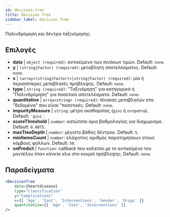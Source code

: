 ```yaml
---
id: decision-tree
title: Decision Tree
sidebar_label: Decision Tree
---
```


Παλινδρόμηση και δέντρα ταξινόμησης.

## Επιλογές

* __data__ | `object (required)`: αντικείμενο των πινάκων τιμών. Default: `none`.
* __y__ | `(string|Factor) (required)`: μεταβλητή αποτελέσματος. Default: `none`.
* __x__ | `(array<(string|Factor)>|string|Factor) (required)`: μία ή περισσότερες μεταβλητές πρόβλεψης. Default: `none`.
* __type__ | `string (required)`: "Ταξινόμηση" για κατηγορικά ή "Παλινδρόμηση" για ποσοτικά αποτελέσματα. Default: `none`.
* __quantitative__ | `array<string> (required)`: πίνακας μεταβλητών στα "δεδομένα" που είναι "ποσοτικές. Default: `none`.
* __impurityMeasure__ | `string`: μέτρο ακαθαρσίας (`gini` ή `εντροπία`). Default: `'gini'`.
* __scoreThreshold__ | `number`: κατώτατο όριο βαθμολογίας για διαχωρισμό. Default: `0.0075`.
* __maxTreeDepth__ | `number`: μέγιστο βάθος δέντρου. Default: `5`.
* __minItemsCount__ | `number`: ελάχιστος αριθμός παρατηρήσεων στους κόμβους φύλλων. Default: `50`.
* __onPredict__ | `function`: callback που καλείται με το αντικείμενο του μοντέλου όταν κάνετε κλικ στο κουμπί πρόβλεψης. Default: `none`.


## Παραδείγματα

```jsx live
<DecisionTree 
    data={heartdisease} 
    type="Classification"
    y="Complications"
    x={[ 'Age', 'Cost', 'Interventions', 'Gender', 'Drugs' ]}
    quantitative={[ 'Age', 'Cost', 'Interventions' ]}
/>
```

